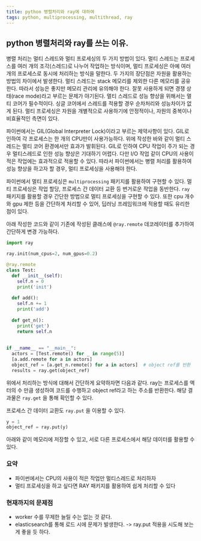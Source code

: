 ```yaml
---
title: python 병렬처리와 ray에 대하여
tags: python, multiprocessing, multithread, ray
---
```


## python 병렬처리와 ray를 쓰는 이유.

병렬 처리는 멀티 스레드와 멀티 프로세싱의 두 가지 방법이 있다. 멀티 스레드는 프로세스를 여러 개의 조각(스레드)로 나누어 작업하는 방식이며, 멀티 프로세싱은 아예 여러 개의 프로세스로 동시에 처리하는 방식을 말한다. 두 가지의 장단점은 자원을 활용하는 방법의 차이에서 발생한다. 멀티 스레드는 stack 메모리를 제외한 다른 메모리를 공유한다. 따라서 성능은 좋지만 메모리 관리에 유의해야 한다. 잘못 사용하게 되면 경쟁 상태(race mode)라고 부르는 문제가 야기된다. 멀티 스레드로 성능 향상을 위해서는 멀티 코어가 필수적이다. 싱글 코어에서 스레드를 적용할 경우 순차처리와 성능차이가 없게 된다. 멀티 프로세싱은 자원을 개별적으로 사용하기에 안정적이나, 자원의 중복이나 비효율적인 측면이 있다.

파이썬에서는 GIL(Global Interpreter Lock)이라고 부르는 제약사항이 있다. GIL로 인하여 각 프로세스는 한 개의 CPU만이 사용가능하다. 위에 작성한 바와 같이 멀티 스레드는 멀티 코어 환경에서만 효과가 발휘된다. GIL로 인하여 CPU 작업이 주가 되는 경우 멀티스레드로 인한 성능 향상은 기대하기 어렵다. 다만 I/O 작업 같이 CPU의 사용이 적은 작업에는 효과적으로 적용할 수 있다. 따라서 파이썬에서는 병렬 처리를 활용하여 성능 향상을 하고자 할 경우, 멀티 프로세싱을 사용해야 한다.

파이썬에서 멀티 프로세싱은 `multiprocessing` 패키지를 활용하여 구현할 수 있다. 멀티 프로세싱은 작업 할당, 프로세스 간 데이터 교환 등 번거로운 작업을 동반한다. `ray` 패키지를 활용할 경우 간단한 방법으로 멀티 프로세싱을 구현할 수 있다. 또한 cpu 개수와 gpu 제한 등을 간단하게 처리할 수 있어, 딥러닝 프레임워크에 적용할 때도 유리한 점이 있다.

아래 작성한 코드와 같이 기존에 작성된 클래스에 `@ray.remote` 데코레이터를 추가하여 간단하게 변경 가능하다.

~~~python
import ray

ray.init(num_cpus=2, num_gpus=0.2)

@ray.remote
class Test:
  def __init__(self):
    self.n = 0
    print('init')
  
  def add():
    self.n += 1
    print('add')
    
  def get_n():
    print('get')
    return self.n
  
  
if __name__ == "__main__":
  actors = [Test.remote() for _ in range(5)]
  [a.add.remote for a in actors]
  object_ref = [a.get_n.remote() for a in actors]  # object ref를 반환
  results = ray.get(object_ref)
~~~

위에서 처리하는 방식에 대해서 간단하게 요약하자면 다음과 같다. ray는 프로세스를 액터의 수 만큼 생성하여 코드를 수행하고 object ref라고 하는 주소를 반환한다. 해당 결과물은 `ray.get` 을 통해 확인할 수 있다.

 프로세스 간 데이터 교환도  `ray.put` 을 이용할 수 있다.

~~~python
y = 1
object_ref = ray.put(y)
~~~

아래와 같이 메모리에 저장할 수 있고, 서로 다른 프로세스에서 해당 데이터를 활용할 수 있다.



### 요약

- 파이썬에서는 CPU의 사용이 적은 작업만 멀티스레드로 처리하자
- 멀티 프로세싱을 하고 싶다면 RAY 패키지를 활용하여 쉽게 처리할 수 있다



### 현재까지의 문제점

- worker 수를 무제한 늘릴 수는 없는 것 같다.
- elasticsearch를 통해 로드 시에 문제가 발생한다. -> ray.put 적용을 시도해 보는게 좋을 듯 하다.